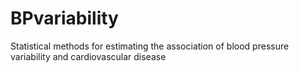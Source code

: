 # BPvariability
Statistical methods for estimating the association of blood pressure variability and cardiovascular disease
